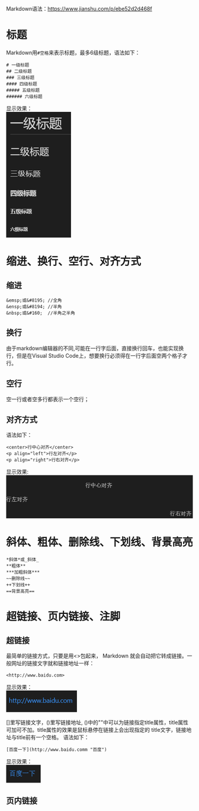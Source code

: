 Markdown语法：<https://www.jianshu.com/p/ebe52d2d468f>
# 标题
Markdown用`#空格`来表示标题，最多6级标题，语法如下：
```
# 一级标题
## 二级标题
### 三级标题
#### 四级标题
##### 五级标题
###### 六级标题
```
显示效果：  
![0](images/微信截图_20200226214005.png)

# 缩进、换行、空行、对齐方式
## 缩进
```
&emsp;或&#8195; //全角
&ensp;或&#8194; //半角
&nbsp;或&#160;  //半角之半角
```
## 换行
由于markdown编辑器的不同,可能在一行字后面，直接换行回车，也能实现换行，但是在Visual Studio Code上，想要换行必须得在一行字后面空两个格子才行。
## 空行
空一行或者空多行都表示一个空行；
## 对齐方式
语法如下：
```
<center>行中心对齐</center>
<p align="left">行左对齐</p>
<p align="right">行右对齐</p>
```
显示效果:  
![1](images/微信截图_20200226205515.png)

# 斜体、粗体、删除线、下划线、背景高亮
```
*斜体*或_斜体_
**粗体**
***加粗斜体***
~~删除线~~
++下划线++
==背景高亮==
```
# 超链接、页内链接、注脚
## 超链接
最简单的链接方式，只要是用<>包起来， Markdown 就会自动把它转成链接。一般网址的链接文字就和链接地址一样：
```
<http://www.baidu.com>
```
显示效果：  
![3](images/微信截图_20200226211855.png)

[]里写链接文字，()里写链接地址, ()中的""中可以为链接指定title属性，title属性可加可不加。title属性的效果是鼠标悬停在链接上会出现指定的 title文字，链接地址与title前有一个空格。
语法如下：
```
[百度一下](http://www.baidu.comm "百度")
```
显示效果：  
![2](images/微信截图_20200226211320.png)

## 页内链接

